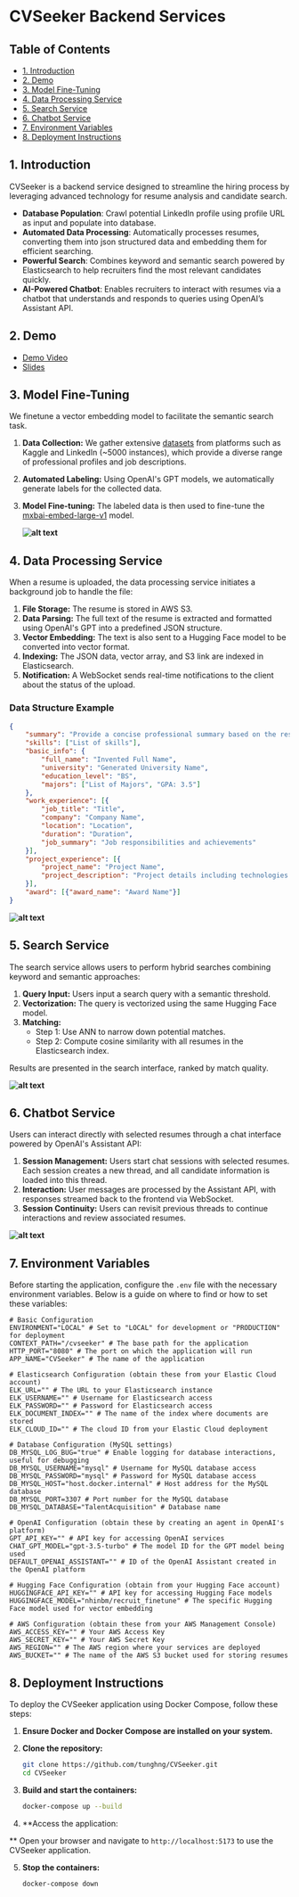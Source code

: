 # CVSeeker Backend Services

## Table of Contents
- [1. Introduction](#1-introduction)
- [2. Demo](#2-demo)
- [3. Model Fine-Tuning](#3-model-fine-tuning)
- [4. Data Processing Service](#4-data-processing-service)
- [5. Search Service](#5-search-service)
- [6. Chatbot Service](#6-chatbot-service)
- [7. Environment Variables](#7-environment-variables)
- [8. Deployment Instructions](#8-deployment-instructions)

## 1. Introduction
CVSeeker is a backend service designed to streamline the hiring process by leveraging advanced technology for resume analysis and candidate search.

- **Database Population**: Crawl potential LinkedIn profile using profile URL as input and populate into database.
- **Automated Data Processing**: Automatically processes resumes, converting them into json structured data and embedding them for efficient searching.
- **Powerful Search**: Combines keyword and semantic search powered by Elasticsearch to help recruiters find the most relevant candidates quickly.
- **AI-Powered Chatbot**: Enables recruiters to interact with resumes via a chatbot that understands and responds to queries using OpenAI’s Assistant API.


## 2. Demo
- [Demo Video](https://drive.google.com/file/d/1vHJdc0wk0tcITZD2GSV23cpZ-r-BLrtB/view?fbclid=IwZXh0bgNhZW0CMTAAAR02DHzEFnhpDIgEV0v18G-b4bcSxGyKEhD8fyCfWyR5debmsU-t1V5uYxc_aem_AbJ6PRDlhm0-QmW1tgnVHTFOkRynqyv0QpoCc8_QQOoWNvWiTLF-ijalpVoijP4aYvV-nWLum2Cxt_N2k0oM0pLU)
- [Slides](statics/PresentationSlides.pdf)

## 3. Model Fine-Tuning
We finetune a vector embedding model to facilitate the semantic search task.

1. **Data Collection:** We gather extensive [datasets](https://github.com/tunghng/CVSeeker/tree/main/model/data) from platforms such as Kaggle and LinkedIn (~5000 instances), which provide a diverse range of professional profiles and job descriptions.
2. **Automated Labeling:** Using OpenAI's GPT models, we automatically generate labels for the collected data. 
3. **Model Fine-tuning:** The labeled data is then used to fine-tune the [mxbai-embed-large-v1](https://huggingface.co/mixedbread-ai/mxbai-embed-large-v1) model. 

   **![alt text](statics/ModelFinetuning.png)**

## 4. Data Processing Service
When a resume is uploaded, the data processing service initiates a background job to handle the file:
1. **File Storage:** The resume is stored in AWS S3.
2. **Data Parsing:** The full text of the resume is extracted and formatted using OpenAI's GPT into a predefined JSON structure.
3. **Vector Embedding:** The text is also sent to a Hugging Face model to be converted into vector format.
4. **Indexing:** The JSON data, vector array, and S3 link are indexed in Elasticsearch.
5. **Notification:** A WebSocket sends real-time notifications to the client about the status of the upload.

### Data Structure Example
```json
{
    "summary": "Provide a concise professional summary based on the resume.",
    "skills": ["List of skills"],
    "basic_info": {
        "full_name": "Invented Full Name",
        "university": "Generated University Name",
        "education_level": "BS",
        "majors": ["List of Majors", "GPA: 3.5"]
    },
    "work_experience": [{
        "job_title": "Title",
        "company": "Company Name",
        "location": "Location",
        "duration": "Duration",
        "job_summary": "Job responsibilities and achievements"
    }],
    "project_experience": [{
        "project_name": "Project Name",
        "project_description": "Project details including technologies used"
    }],
    "award": [{"award_name": "Award Name"}]
}
```

**![alt text](statics/DataProcessingService.png)**

## 5. Search Service
The search service allows users to perform hybrid searches combining keyword and semantic approaches:
1. **Query Input:** Users input a search query with a semantic threshold.
2. **Vectorization:** The query is vectorized using the same Hugging Face model.
3. **Matching:**
   - Step 1: Use ANN to narrow down potential matches.
   - Step 2: Compute cosine similarity with all resumes in the Elasticsearch index.

Results are presented in the search interface, ranked by match quality.

**![alt text](statics/SearchService.png)**

## 6. Chatbot Service
Users can interact directly with selected resumes through a chat interface powered by OpenAI's Assistant API:
1. **Session Management:** Users start chat sessions with selected resumes. Each session creates a new thread, and all candidate information is loaded into this thread.
2. **Interaction:** User messages are processed by the Assistant API, with responses streamed back to the frontend via WebSocket.
3. **Session Continuity:** Users can revisit previous threads to continue interactions and review associated resumes.

**![alt text](statics/ChatbotService.png)**

## 7. Environment Variables
Before starting the application, configure the `.env` file with the necessary environment variables. Below is a guide on where to find or how to set these variables:

```plaintext
# Basic Configuration
ENVIRONMENT="LOCAL" # Set to "LOCAL" for development or "PRODUCTION" for deployment
CONTEXT_PATH="/cvseeker" # The base path for the application
HTTP_PORT="8080" # The port on which the application will run
APP_NAME="CVSeeker" # The name of the application

# Elasticsearch Configuration (obtain these from your Elastic Cloud account)
ELK_URL="" # The URL to your Elasticsearch instance
ELK_USERNAME="" # Username for Elasticsearch access
ELK_PASSWORD="" # Password for Elasticsearch access
ELK_DOCUMENT_INDEX="" # The name of the index where documents are stored
ELK_CLOUD_ID="" # The cloud ID from your Elastic Cloud deployment

# Database Configuration (MySQL settings)
DB_MYSQL_LOG_BUG="true" # Enable logging for database interactions, useful for debugging
DB_MYSQL_USERNAME="mysql" # Username for MySQL database access
DB_MYSQL_PASSWORD="mysql" # Password for MySQL database access
DB_MYSQL_HOST="host.docker.internal" # Host address for the MySQL database
DB_MYSQL_PORT=3307 # Port number for the MySQL database
DB_MYSQL_DATABASE="TalentAcquisition" # Database name

# OpenAI Configuration (obtain these by creating an agent in OpenAI's platform)
GPT_API_KEY="" # API key for accessing OpenAI services
CHAT_GPT_MODEL="gpt-3.5-turbo" # The model ID for the GPT model being used
DEFAULT_OPENAI_ASSISTANT="" # ID of the OpenAI Assistant created in the OpenAI platform

# Hugging Face Configuration (obtain from your Hugging Face account)
HUGGINGFACE_API_KEY="" # API key for accessing Hugging Face models
HUGGINGFACE_MODEL="nhinbm/recruit_finetune" # The specific Hugging Face model used for vector embedding

# AWS Configuration (obtain these from your AWS Management Console)
AWS_ACCESS_KEY="" # Your AWS Access Key
AWS_SECRET_KEY="" # Your AWS Secret Key
AWS_REGION="" # The AWS region where your services are deployed
AWS_BUCKET="" # The name of the AWS S3 bucket used for storing resumes
```

## 8. Deployment Instructions

To deploy the CVSeeker application using Docker Compose, follow these steps:

1. **Ensure Docker and Docker Compose are installed on your system.**

2. **Clone the repository:**
    ```sh
    git clone https://github.com/tunghng/CVSeeker.git
    cd CVSeeker
    ```

3. **Build and start the containers:**
    ```sh
    docker-compose up --build
    ```

4. **Access the application:

**
Open your browser and navigate to `http://localhost:5173` to use the CVSeeker application.

5. **Stop the containers:**
    ```sh
    docker-compose down
    ```


